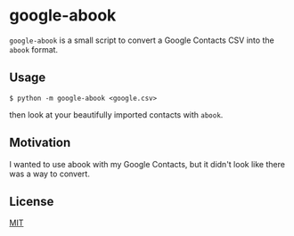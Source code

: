 # google-abook

`google-abook` is a small script to convert a Google Contacts CSV into the `abook` format.

## Usage

    $ python -m google-abook <google.csv>

then look at your beautifully imported contacts with `abook`.

## Motivation

I wanted to use abook with my Google Contacts, but it didn't look like there was a way to convert.

## License

[MIT](LICENSE)

